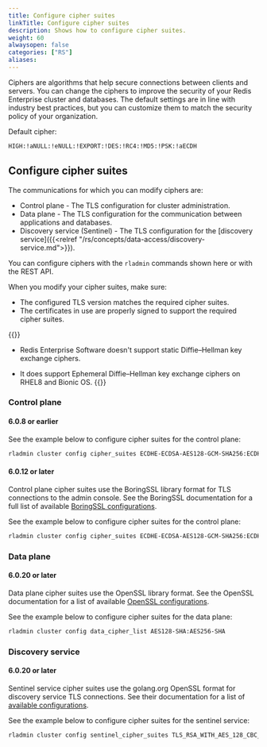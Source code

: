 ```yaml
---
title: Configure cipher suites
linkTitle: Configure cipher suites
description: Shows how to configure cipher suites.
weight: 60
alwaysopen: false
categories: ["RS"]
aliases: 
---
```


Ciphers are algorithms that help secure connections between clients and servers. You can change the ciphers to improve the security of your Redis Enterprise cluster and databases. The default settings are in line with industry best practices, but you can customize them to match the security policy of your organization.

Default cipher: 

```sh
HIGH:!aNULL:!eNULL:!EXPORT:!DES:!RC4:!MD5:!PSK:!aECDH
```

## Configure cipher suites

The communications for which you can modify ciphers are:

- Control plane - The TLS configuration for cluster administration.
- Data plane - The TLS configuration for the communication between applications and databases.
- Discovery service (Sentinel) - The TLS configuration for the [discovery service]({{<relref "/rs/concepts/data-access/discovery-service.md">}}).

You can configure ciphers with the `rladmin` commands shown here or with the REST API.

When you modify your cipher suites, make sure:

- The configured TLS version matches the required cipher suites.
- The certificates in use are properly signed to support the required cipher suites.

{{<note>}}
- Redis Enterprise Software doesn't support static Diffie–Hellman key exchange ciphers.

- It does support Ephemeral Diffie–Hellman key exchange ciphers on RHEL8 and Bionic OS.
{{</note>}}

### Control plane

#### 6.0.8 or earlier

See the example below to configure cipher suites for the control plane:

```sh
rladmin cluster config cipher_suites ECDHE-ECDSA-AES128-GCM-SHA256:ECDHE-RSA-AES128-GCM-SHA256:ECDHE-ECDSA-AES256-GCM-SHA384:ECDHE-RSA-AES256-GCM-SHA384:ECDHE-ECDSA-CHACHA20-POLY1305:ECDHE-RSA-CHACHA20-POLY1305
```

#### 6.0.12 or later

Control plane cipher suites use the BoringSSL library format for TLS connections to the admin console. See the BoringSSL documentation for a full list of available [BoringSSL configurations](https://github.com/google/boringssl/blob/master/ssl/test/runner/cipher_suites.go#L99-L131).

See the example below to configure cipher suites for the control plane:

```sh
rladmin cluster config cipher_suites ECDHE-ECDSA-AES128-GCM-SHA256:ECDHE-RSA-AES128-GCM-SHA256:ECDHE-ECDSA-AES256-GCM-SHA384:ECDHE-RSA-AES256-GCM-SHA384:ECDHE-ECDSA-CHACHA20-POLY1305:ECDHE-RSA-CHACHA20-POLY1305
```

### Data plane

#### 6.0.20 or later

Data plane cipher suites use the OpenSSL library format. See the OpenSSL documentation for a list of available [OpenSSL configurations](https://www.openssl.org/docs/man1.1.1/man1/ciphers.html).

See the example below to configure cipher suites for the data plane:

```sh
rladmin cluster config data_cipher_list AES128-SHA:AES256-SHA
```

### Discovery service

#### 6.0.20 or later

Sentinel service cipher suites use the golang.org OpenSSL format for discovery service TLS connections. See their documentation for a list of [available configurations](https://golang.org/src/crypto/tls/cipher_suites.go).

See the example below to configure cipher suites for the sentinel service:

```sh
rladmin cluster config sentinel_cipher_suites TLS_RSA_WITH_AES_128_CBC_SHA:TLS_ECDHE_RSA_WITH_AES_256_GCM_SHA384
```
